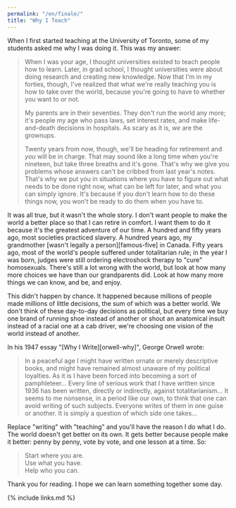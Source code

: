 ```yaml
---
permalink: "/en/finale/"
title: "Why I Teach"
---
```


When I first started teaching at the University of Toronto, some of my
students asked me why I was doing it. This was my answer:

> When I was your age, I thought universities existed to teach people
> how to learn. Later, in grad school, I thought universities were about
> doing research and creating new knowledge. Now that I'm in my forties,
> though, I've realized that what we're really teaching you is how to
> take over the world, because you're going to have to whether you want
> to or not.
> 
> My parents are in their seventies. They don't run the world any more;
> it's people my age who pass laws, set interest rates, and make
> life-and-death decisions in hospitals. As scary as it is, *we* are the
> grownups.
> 
> Twenty years from now, though, we'll be heading for retirement and
> *you* will be in charge. That may sound like a long time when you're
> nineteen, but take three breaths and it's gone. That's why we give you
> problems whose answers can't be cribbed from last year's notes. That's
> why we put you in situations where you have to figure out what needs
> to be done right now, what can be left for later, and what you can
> simply ignore. It's because if you don't learn how to do these things
> now, you won't be ready to do them when you have to.

It was all true, but it wasn't the whole story. I don't want people to
make the world a better place so that I can retire in comfort. I want
them to do it because it's the greatest adventure of our time. A
hundred and fifty years ago, most societies practiced slavery. A
hundred years ago, my grandmother [wasn't legally a
person][famous-five] in Canada. Fifty years ago, most of the world's
people suffered under totalitarian rule; in the year I was born,
judges were still ordering electroshock therapy to "cure"
homosexuals. There's still a lot wrong with the world, but look at how
many more choices we have than our grandparents did. Look at how many
more things we can know, and be, and enjoy.

This didn't happen by chance. It happened because millions of people
made millions of little decisions, the sum of which was a better world.
We don't think of these day-to-day decisions as political, but every
time we buy one brand of running shoe instead of another or shout an
anatomical insult instead of a racial one at a cab driver, we're
choosing one vision of the world instead of another.

In his 1947 essay "[Why I Write][orwell-why]", George Orwell wrote:

> In a peaceful age I might have written ornate or merely descriptive
> books, and might have remained almost unaware of my political
> loyalties. As it is I have been forced into becoming a sort of
> pamphleteer... Every line of serious work that I have
> written since 1936 has been written, directly or indirectly, against
> totalitarianism... It seems to me nonsense, in a period
> like our own, to think that one can avoid writing of such subjects.
> Everyone writes of them in one guise or another. It is simply a
> question of which side one takes...

Replace "writing" with "teaching" and you'll have the reason I do what I
do. The world doesn't get better on its own. It gets better because
people make it better: penny by penny, vote by vote, and one lesson at a
time. So:

> Start where you are.
> <br/>
> Use what you have.
> <br/>
> Help who you can.

Thank you for reading. I hope we can learn something together some day.

{% include links.md %}
